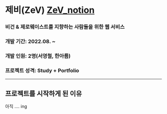 # 제비(ZeV) [ZeV_notion](https://www.notion.so/Zev-0411fca677a34e699b71a2e8cf92cc8a)

### 비건 & 제로웨이스트를 지향하는 사람들을 위한 웹 서비스

### 개발 기간: 2022.08. ~

### 개발 인원: 2명(서영철, 한아름)

### 프로젝트 성격: Study + Portfolio

------------

## 프로젝트를 시작하게 된 이유
아직 .... ing
